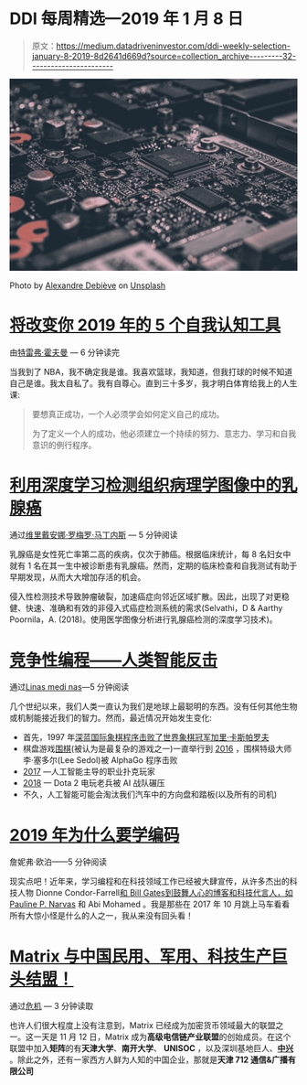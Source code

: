 # DDI 每周精选—2019 年 1 月 8 日

> 原文：<https://medium.datadriveninvestor.com/ddi-weekly-selection-january-8-2019-8d2641d669d?source=collection_archive---------32----------------------->

![](img/e52dc70f2c080e79ffa0aeb307b1ff61.png)

Photo by [Alexandre Debiève](https://unsplash.com/@alexkixa?utm_source=medium&utm_medium=referral) on [Unsplash](https://unsplash.com?utm_source=medium&utm_medium=referral)

# [将改变你 2019 年的 5 个自我认知工具](https://medium.com/datadriveninvestor/5-self-awareness-tools-that-will-change-your-2019-b6fbedeecc9e)

由[特雷弗·霍夫曼](https://medium.com/@Trevor_Huffman) — 6 分钟读完

当我到了 NBA，我不确定我是谁。我喜欢篮球，我知道，但我打球的时候不知道自己是谁。我太自私了。我有自尊心。直到三十多岁，我才明白体育给我上的人生课:

> 要想真正成功，一个人必须学会如何定义自己的成功。
> 
> 为了定义一个人的成功，他必须建立一个持续的努力、意志力、学习和自我意识的例行程序。

# [利用深度学习检测组织病理学图像中的乳腺癌](https://medium.com/datadriveninvestor/detecting-breast-cancer-in-histopathological-images-using-deep-learning-a66552aef98)

通过[维里戴安娜·罗梅罗·马丁内斯](https://medium.com/@viritaromero) — 5 分钟阅读

乳腺癌是女性死亡率第二高的疾病，仅次于肺癌。根据临床统计，每 8 名妇女中就有 1 名在其一生中被诊断患有乳腺癌。然而，定期的临床检查和自我测试有助于早期发现，从而大大增加存活的机会。

侵入性检测技术导致肿瘤破裂，加速癌症向邻近区域扩散。因此，出现了对更稳健、快速、准确和有效的非侵入式癌症检测系统的需求(Selvathi，D & Aarthy Poornila，A. (2018)。使用医学图像分析进行乳腺癌检测的深度学习技术)。

# [竞争性编程——人类智能反击](https://medium.com/datadriveninvestor/competitive-programming-human-intelligence-strikes-back-b8be5ec31715)

通过[Linas medi nas](https://medium.com/@linas.m)—5 分钟阅读

几个世纪以来，我们人类一直认为我们是地球上最聪明的东西。没有任何其他生物或机制能接近我们的智力。然而，最近情况开始发生变化:

*   首先，1997 年[深蓝国际象棋程序击败了世界象棋冠军加里·卡斯帕罗夫](https://rarehistoricalphotos.com/kasparov-deep-blue-1997/)
*   棋盘游戏[围棋](https://en.wikipedia.org/wiki/Go_(game))(被认为是最复杂的游戏之一)一直举行到 [2016](https://www.theguardian.com/technology/2016/mar/15/googles-alphago-seals-4-1-victory-over-grandmaster-lee-sedol) ，围棋特级大师李·塞多尔(Lee Sedol)被 AlphaGo 程序击败
*   [2017](https://www.gambling.com/news/brains-vs-ai-professional-poker-players-dominated-by-artificial-intelligence-238700) —人工智能主导的职业扑克玩家
*   [2018](https://www.engadget.com/2018/08/06/openai-five-dumpsters-dota-2-veterans/) — Dota 2 电玩老兵被 AI 战队碾压
*   不久，人工智能可能会淘汰我们汽车中的方向盘和踏板(以及所有的司机)

# [2019 年为什么要学编码](https://medium.com/datadriveninvestor/why-you-should-learn-to-code-in-2019-459d15591a31)

詹妮弗·欧泊——5 分钟阅读

现实点吧！近年来，学习编程和在科技领域工作已经被大肆宣传，从许多杰出的科技人物 Dionne Condor-Farrell[和 Bill Gates](https://www.linkedin.com/in/dionnecondorfarrell/?originalSubdomain=uk)[到鼓舞人心的博客和科技代言人，如 Pauline P. Narvas](https://www.linkedin.com/in/williamhgates/) 和 Abi Mohamed 。我是那些在 2017 年 10 月跳上马车看看所有大惊小怪是什么的人之一，我从来没有回头看！

# [Matrix 与中国民用、军用、科技生产巨头结盟！](https://medium.com/datadriveninvestor/matrix-enters-alliance-with-chinese-civilian-military-tech-producing-giant-6af543037d4f)

通过[危机](https://medium.com/@cris.montoya92) — 3 分钟读取

也许人们很大程度上没有注意到，Matrix 已经成为加密货币领域最大的联盟之一。这一天是 11 月 12 日，Matrix 成为**高级电信链产业联盟**的创始成员。在这个联盟中加入**矩阵**的有**天津大学**、**南开大学**、 **UNISOC** ，以及深圳基地巨人、[**中兴**](https://en.wikipedia.org/wiki/ZTE) 。除此之外，还有一家西方人鲜为人知的中国企业，那就是**天津 712 通信&广播有限公司**